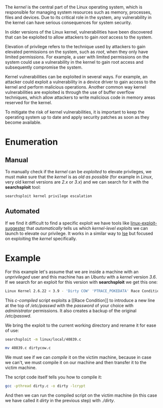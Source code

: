 The *kernel* is the central part of the Linux operating system, which is responsible for managing system resources such as memory, processes, files and devices. Due to its critical role in the system, any vulnerability in the kernel can have serious consequences for system security.

In older versions of the Linux kernel, vulnerabilities have been discovered that can be exploited to allow attackers to gain *root* access to the system.

Elevation of privilege refers to the technique used by attackers to gain elevated permissions on the system, such as *root*, when they only have limited permissions. For example, a user with limited permissions on the system could use a vulnerability in the kernel to gain root access and subsequently compromise the system.

Kernel vulnerabilities can be exploited in several ways. For example, an attacker could exploit a vulnerability in a device driver to gain access to the kernel and perform malicious operations. Another common way kernel vulnerabilities are exploited is through the use of buffer overflow techniques, which allow attackers to write malicious code in memory areas reserved for the kernel.

To mitigate the risk of kernel vulnerabilities, it is important to keep the operating system up to date and apply security patches as soon as they become available.

# Enumeration

## Manual

To manually check if the *kernel* can be *exploited* to elevate privileges, we must make sure that the *kernel* is as *old as possible* (for example in *Linux*, very old kernel versions are *2.x* or *3.x*) and we can search for it with the **searchsploit** tool:

```bash
searchsploit kernel privilege escalation
```

## Automated

If we find it difficult to find a specific exploit we have tools like [linux-exploit-suggester](https://github.com/The-Z-Labs/linux-exploit-suggester) that *automatically* tells us which *kernel-level exploits* we can launch to elevate our privilege. It works in a similar way to [lse](https://github.com/diego-treitos/linux-smart-enumeration) but focused on exploiting the *kernel* specifically.

# Example

For this example let's assume that we are inside a machine with an *unprivileged* user and this machine has an *Ubuntu* with a *kernel* version *3.6*. If we search for an exploit for this version with **searchsploit** we get this one:

```bash
Linux Kernel 2.6.22 < 3.9 - 'Dirty COW' 'PTRACE_POKEDATA' Race Condition Privilege Escalation (/etc/passwd Method)
```

This *c-compiled* script exploits a [[Race Condition]] to introduce a new line at the top of */etc/passwd* with the *password* of your choice with *administrator* permissions. It also creates a backup of the original */etc/passwd*.

We bring the exploit to the current working directory and rename it for ease of use:

```bash
searchsploit -m linux/local/40839.c

mv 40839.c dirtycow.c
```

We must see if we can *compile* it on the victim machine, because in case we can't, we must compile it on our machine and then transfer it to the victim machine.

The script code itself tells you how to compile it:

```bash
gcc -pthread dirty.c -o dirty -lcrypt
```

And then we can run the compiled script on the victim machine (in this case we have called it *dirty* in the previous step) with *./dirty*.